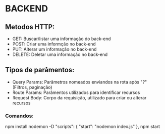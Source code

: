 # BACKEND

## Metodos HTTP:

- GET: Buscar/listar uma informação do back-end
- POST: Criar uma informção no back-end
- PUT: Alterar um informação no back-end
- DELETE: Deletar uma informação no back-end

## Tipos de parâmentos:

- Query Params: Parâmetros nomeados enviandos na rota após "?" (Filtros, paginação)
- Route Params: Parâmentos utilizados para identificar recursos
- Request Body: Corpo da requisição, utilizado para criar ou alterar recursos

### Comandos:

npm install nodemon -D
"scripts": {
"start": "nodemon index.js"
},
npm start
